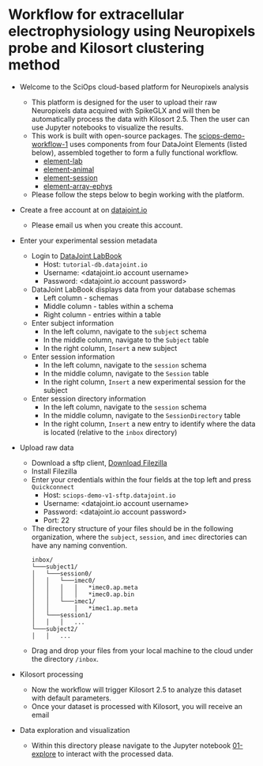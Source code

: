 # Workflow for extracellular electrophysiology using Neuropixels probe and Kilosort clustering method

+ Welcome to the SciOps cloud-based platform for Neuropixels analysis
    + This platform is designed for the user to upload their raw Neuropixels 
    data acquired with SpikeGLX and will then be automatically process the data
    with Kilosort 2.5.  Then the user can use Jupyter notebooks to visualize the 
     results.
    + This work is built with open-source packages.  The 
    [sciops-demo-workflow-1](https://github.com/ttngu207/sciops-demo-workflow-1)
    uses components from four DataJoint Elements (listed below), assembled 
    together to form a fully functional workflow.
        + [element-lab](https://github.com/datajoint/element-lab)
        + [element-animal](https://github.com/datajoint/element-animal)
        + [element-session](https://github.com/datajoint/element-session)
        + [element-array-ephys](https://github.com/datajoint/element-array-ephys)
    + Please follow the steps below to begin working with the platform.

+ Create a free account at on [datajoint.io](accounts.datajoint.io)
    + Please email us when you create this account.

+ Enter your experimental session metadata
    + Login to [DataJoint LabBook](https://sciops-demo-v1-labbook.datajoint.io/)
        + Host: `tutorial-db.datajoint.io`
        + Username: <datajoint.io account username>
        + Password: <datajoint.io account password>
    + DataJoint LabBook displays data from your database schemas
        + Left column - schemas
        + Middle column - tables within a schema
        + Right column - entries within a table
    + Enter subject information
        + In the left column, navigate to the `subject` schema
        + In the middle column, navigate to the `Subject` table
        + In the right column, `Insert` a new subject
    + Enter session information
        + In the left column, navigate to the `session` schema
        + In the middle column, navigate to the `Session` table
        + In the right column, `Insert` a new experimental session for the 
        subject
    + Enter session directory information
        + In the left column, navigate to the `session` schema
        + In the middle column, navigate to the `SessionDirectory` table
        + In the right column, `Insert` a new entry to identify where the data 
        is located (relative to the `inbox` directory)

+ Upload raw data
    + Download a sftp client, [Download Filezilla](
        https://filezilla-project.org/download.php?type=client)
    + Install Filezilla
    + Enter your credentials within the four fields at the top left and press
     `Quickconnect`
        + Host: `sciops-demo-v1-sftp.datajoint.io`
        + Username: <datajoint.io account username>
        + Password: <datajoint.io account password>
        + Port: 22
    + The directory structure of your files should be in the following 
    organization, where the `subject`, `session`, and `imec` directories can 
    have any naming convention.
        ```
        inbox/
        └───subject1/
        │   └───session0/
        │   │   └───imec0/
        │   │   │   │   *imec0.ap.meta
        │   │   │   │   *imec0.ap.bin
        │   │   └───imec1/
        │   │       │   *imec1.ap.meta
        │   └───session1/
        │   │   │   ...
        └───subject2/
        │   │   ...
        ```
    + Drag and drop your files from your local machine to the cloud under the 
    directory `/inbox`.

+ Kilosort processing
    + Now the workflow will trigger Kilosort 2.5 to analyze this dataset with 
    default parameters.
    + Once your dataset is processed with Kilosort, you will receive an email

+ Data exploration and visualization
    + Within this directory please navigate to the Jupyter notebook 
    [01-explore](notebooks/01-explore.ipynb) to interact with the processed 
    data.

